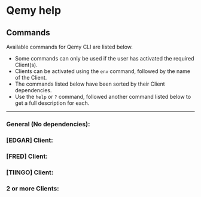 # Qemy help

## Commands

Available commands for Qemy CLI are listed below.

- Some commands can only be used if the user has activated the required Client(s).
- Clients can be activated using the `env` command, followed by the name of the Client.
- The commands listed below have been sorted by their Client dependencies.
- Use the `help` or `?` command, followed another command listed below to get a full description for each.

---

### General (No dependencies):

### [EDGAR] Client:

### [FRED] Client:

### [TIINGO] Client:

### 2 or more Clients:

